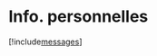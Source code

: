 # Info. personnelles

[!include[messages](infopersonnelles.messages.autogen.md)]


























